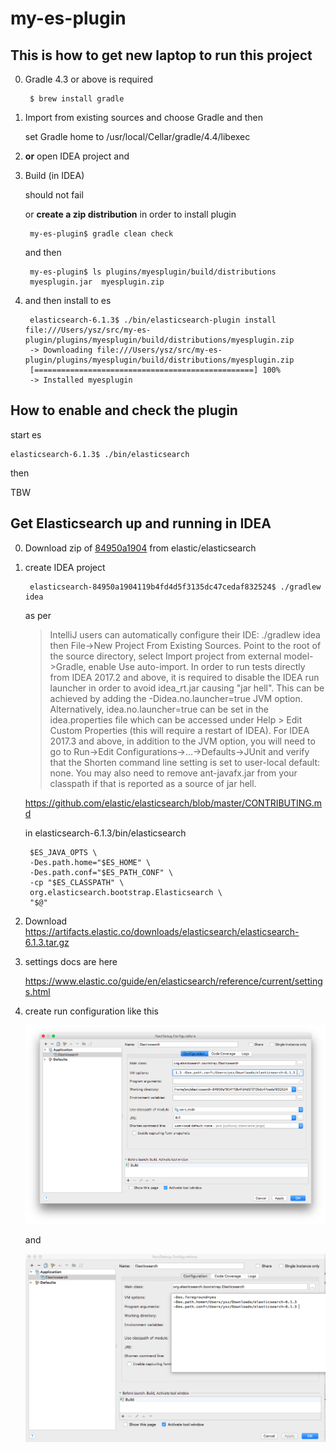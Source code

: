# my-es-plugin

## This is how to get new laptop to run this project

0. Gradle 4.3 or above is required

        $ brew install gradle

1. Import from existing sources and choose Gradle and then

    set Gradle home to /usr/local/Cellar/gradle/4.4/libexec

2. **or** open IDEA project and

3. Build (in IDEA)

    should not fail 

    or **create a zip distribution** in order to install plugin
    
        my-es-plugin$ gradle clean check 

    and then

        my-es-plugin$ ls plugins/myesplugin/build/distributions
        myesplugin.jar	myesplugin.zip

4. and then install to es

        elasticsearch-6.1.3$ ./bin/elasticsearch-plugin install file:///Users/ysz/src/my-es-plugin/plugins/myesplugin/build/distributions/myesplugin.zip
        -> Downloading file:///Users/ysz/src/my-es-plugin/plugins/myesplugin/build/distributions/myesplugin.zip
        [=================================================] 100%   
        -> Installed myesplugin

## How to enable and check the plugin

start es

    elasticsearch-6.1.3$ ./bin/elasticsearch

then 

TBW

## Get Elasticsearch up and running in IDEA

0. Download zip of [84950a1904](https://github.com/elastic/elasticsearch/archive/84950a1904119b4fd4d5f3135dc47cedaf832524.zip) from elastic/elasticsearch

0. create IDEA project

        elasticsearch-84950a1904119b4fd4d5f3135dc47cedaf832524$ ./gradlew idea

    as per
    
    > IntelliJ users can automatically configure their IDE: ./gradlew idea then File->New Project From Existing Sources. Point to the root of the source directory, select Import project from external model->Gradle, enable Use auto-import. In order to run tests directly from IDEA 2017.2 and above, it is required to disable the IDEA run launcher in order to avoid idea_rt.jar causing "jar hell". This can be achieved by adding the -Didea.no.launcher=true JVM option. Alternatively, idea.no.launcher=true can be set in the idea.properties file which can be accessed under Help > Edit Custom Properties (this will require a restart of IDEA). For IDEA 2017.3 and above, in addition to the JVM option, you will need to go to Run->Edit Configurations->...->Defaults->JUnit and verify that the Shorten command line setting is set to user-local default: none. You may also need to remove ant-javafx.jar from your classpath if that is reported as a source of jar hell.

    https://github.com/elastic/elasticsearch/blob/master/CONTRIBUTING.md

    in elasticsearch-6.1.3/bin/elasticsearch

        $ES_JAVA_OPTS \
        -Des.path.home="$ES_HOME" \
        -Des.path.conf="$ES_PATH_CONF" \
        -cp "$ES_CLASSPATH" \
        org.elasticsearch.bootstrap.Elasticsearch \
        "$@"

1. Download https://artifacts.elastic.co/downloads/elasticsearch/elasticsearch-6.1.3.tar.gz

3. settings docs are here

    https://www.elastic.co/guide/en/elasticsearch/reference/current/settings.html

4. create run configuration like this

    ![](/Screen%20Shot%202018-03-01%20at%202.56.45%20PM.png)

    and

    ![](/Screen%20Shot%202018-03-01%20at%202.56.39%20PM.png)
